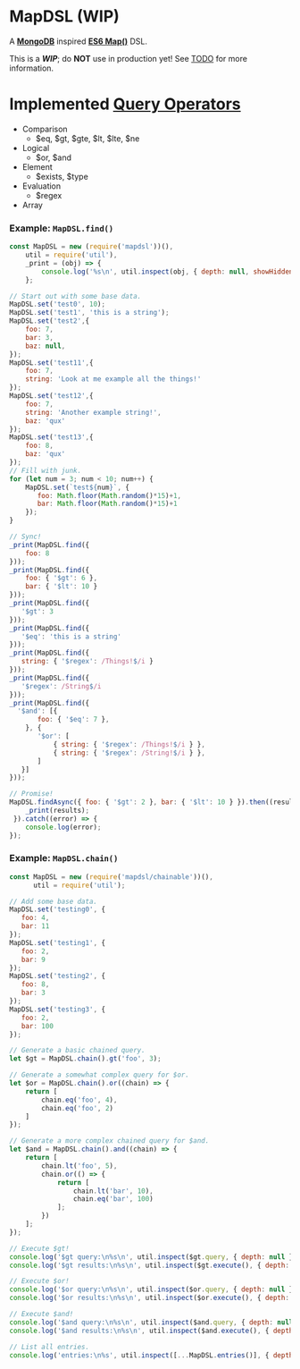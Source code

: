 MapDSL (WIP)
===
A __[MongoDB]__ inspired __[ES6 Map()]__ DSL.

This is a ___WIP___; do __NOT__ use in production yet! See [TODO](TODO.md) for more information.

Implemented [Query Operators]
===
* Comparison
  * $eq, $gt, $gte, $lt, $lte, $ne
* Logical
  * $or, $and
* Element
  * $exists, $type
* Evaluation
  * $regex
* Array

### Example: `MapDSL.find()`
```javascript
const MapDSL = new (require('mapdsl'))(),
    util = require('util'),
    _print = (obj) => {
        console.log('%s\n', util.inspect(obj, { depth: null, showHidden: true }));
    };

// Start out with some base data.
MapDSL.set('test0', 10);
MapDSL.set('test1', 'this is a string');
MapDSL.set('test2',{
    foo: 7,
    bar: 3,
    baz: null,
});
MapDSL.set('test11',{
    foo: 7,
    string: 'Look at me example all the things!'
});
MapDSL.set('test12',{
    foo: 7,
    string: 'Another example string!',
    baz: 'qux'
});
MapDSL.set('test13',{
    foo: 8,
    baz: 'qux'
});
// Fill with junk.
for (let num = 3; num < 10; num++) {
    MapDSL.set(`test${num}`, {
       foo: Math.floor(Math.random()*15)+1,
       bar: Math.floor(Math.random()*15)+1
    });
}

// Sync!
_print(MapDSL.find({
    foo: 8
}));
_print(MapDSL.find({
    foo: { '$gt': 6 },
    bar: { '$lt': 10 }
}));
_print(MapDSL.find({
   '$gt': 3
}));
_print(MapDSL.find({
   '$eq': 'this is a string'
}));
_print(MapDSL.find({
   string: { '$regex': /Things!$/i }
}));
_print(MapDSL.find({
   '$regex': /String$/i
}));
_print(MapDSL.find({
  '$and': [{
       foo: { '$eq': 7 },
    }, {
       '$or': [
           { string: { '$regex': /Things!$/i } },
           { string: { '$regex': /String!$/i } },
       ]
   }]
}));

// Promise!
MapDSL.findAsync({ foo: { '$gt': 2 }, bar: { '$lt': 10 } }).then((results) => {
    _print(results);
 }).catch((error) => {
    console.log(error);
});
```

### Example: `MapDSL.chain()`
```javascript
const MapDSL = new (require('mapdsl/chainable'))(),
      util = require('util');

// Add some base data.
MapDSL.set('testing0', {
   foo: 4,
   bar: 11
});
MapDSL.set('testing1', {
   foo: 2,
   bar: 9
});
MapDSL.set('testing2', {
   foo: 8,
   bar: 3
});
MapDSL.set('testing3', {
   foo: 2,
   bar: 100
});

// Generate a basic chained query.
let $gt = MapDSL.chain().gt('foo', 3);

// Generate a somewhat complex query for $or.
let $or = MapDSL.chain().or((chain) => {
    return [
        chain.eq('foo', 4),
        chain.eq('foo', 2)
    ]
});

// Generate a more complex chained query for $and.
let $and = MapDSL.chain().and((chain) => {
    return [
        chain.lt('foo', 5),
        chain.or(() => {
            return [
                chain.lt('bar', 10),
                chain.eq('bar', 100)
            ];
        })
    ];
});

// Execute $gt!
console.log('$gt query:\n%s\n', util.inspect($gt.query, { depth: null }));
console.log('$gt results:\n%s\n', util.inspect($gt.execute(), { depth: null }));

// Execute $or!
console.log('$or query:\n%s\n', util.inspect($or.query, { depth: null }));
console.log('$or results:\n%s\n', util.inspect($or.execute(), { depth: null }));

// Execute $and!
console.log('$and query:\n%s\n', util.inspect($and.query, { depth: null }));
console.log('$and results:\n%s\n', util.inspect($and.execute(), { depth: null }));

// List all entries.
console.log('entries:\n%s', util.inspect([...MapDSL.entries()], { depth: null }));
````

[MongoDB]: https://www.mongodb.com/
[ES6 Map()]: https://developer.mozilla.org/en-US/docs/Web/JavaScript/Reference/Global_Objects/Map
[Query Operators]: https://docs.mongodb.com/manual/reference/operator/query/
